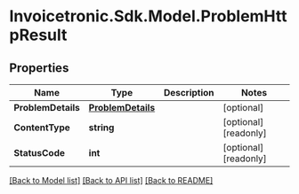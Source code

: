 # Invoicetronic.Sdk.Model.ProblemHttpResult

## Properties

Name | Type | Description | Notes
------------ | ------------- | ------------- | -------------
**ProblemDetails** | [**ProblemDetails**](ProblemDetails.md) |  | [optional] 
**ContentType** | **string** |  | [optional] [readonly] 
**StatusCode** | **int** |  | [optional] [readonly] 

[[Back to Model list]](../README.md#documentation-for-models) [[Back to API list]](../README.md#documentation-for-api-endpoints) [[Back to README]](../README.md)


